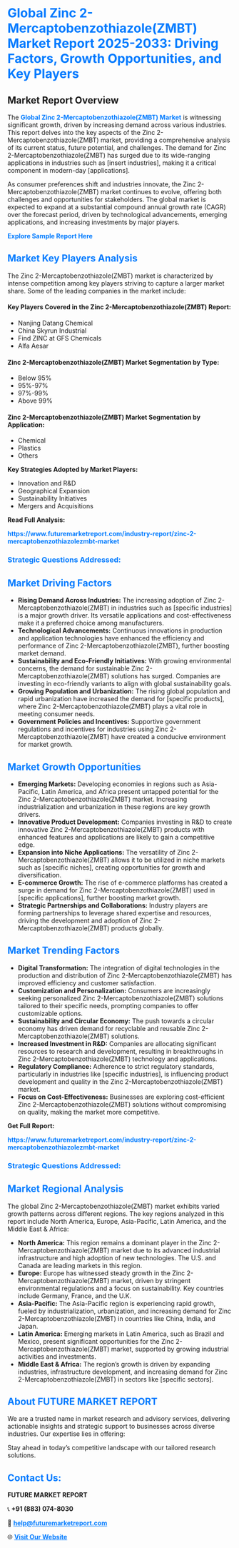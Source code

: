 <h1 style="color: #007BFF;">Global Zinc 2-Mercaptobenzothiazole(ZMBT) Market Report 2025-2033: Driving Factors, Growth Opportunities, and Key Players</h1>

<section id="overview">
<h2>Market Report Overview</h2>
<p>The <a href="https://www.futuremarketreport.com/industry-report/zinc-2-mercaptobenzothiazolezmbt-market" style="color: #007BFF; text-decoration: none;"><strong>Global Zinc 2-Mercaptobenzothiazole(ZMBT) Market</strong></a> is witnessing significant growth, driven by increasing demand across various industries. This report delves into the key aspects of the Zinc 2-Mercaptobenzothiazole(ZMBT) market, providing a comprehensive analysis of its current status, future potential, and challenges. The demand for Zinc 2-Mercaptobenzothiazole(ZMBT) has surged due to its wide-ranging applications in industries such as [insert industries], making it a critical component in modern-day [applications].</p>
<p>As consumer preferences shift and industries innovate, the Zinc 2-Mercaptobenzothiazole(ZMBT) market continues to evolve, offering both challenges and opportunities for stakeholders. The global market is expected to expand at a substantial compound annual growth rate (CAGR) over the forecast period, driven by technological advancements, emerging applications, and increasing investments by major players.</p>
</section>

<section id="overview">
<p><a href="https://www.futuremarketreport.com/request-sample/reportId=54826" style="color: #007BFF; text-decoration: none;"><strong>Explore Sample Report Here</strong></a></p>
</section>

<section id="key-players">
<h2 style="color: #007BFF;">Market Key Players Analysis</h2>
<p>The Zinc 2-Mercaptobenzothiazole(ZMBT) market is characterized by intense competition among key players striving to capture a larger market share. Some of the leading companies in the market include:</p>
<h4>Key Players Covered in the Zinc 2-Mercaptobenzothiazole(ZMBT) Report:</h4>
<ul><li>Nanjing Datang Chemical</li><li>China Skyrun Industrial</li><li>Find ZINC at GFS Chemicals</li><li>Alfa Aesar</li></ul>
<h4>Zinc 2-Mercaptobenzothiazole(ZMBT) Market Segmentation by Type:</h4>
<ul><li>Below 95%</li><li>95%-97%</li><li>97%-99%</li><li>Above 99%</li></ul>

<h4>Zinc 2-Mercaptobenzothiazole(ZMBT) Market Segmentation by Application:</h4>
<ul><li>Chemical</li><li>Plastics</li><li>Others</li></ul>
<p><strong>Key Strategies Adopted by Market Players:</strong></p>
<ul>
<li>Innovation and R&D</li>
<li>Geographical Expansion</li>
<li>Sustainability Initiatives</li>
<li>Mergers and Acquisitions</li>
</ul>
</section>

<section>
<p><strong>Read Full Analysis: </strong></p><a href="https://www.futuremarketreport.com/industry-report/zinc-2-mercaptobenzothiazolezmbt-market" style="color: #007BFF; text-decoration: none;"><strong>https://www.futuremarketreport.com/industry-report/zinc-2-mercaptobenzothiazolezmbt-market</strong></a>
<h3 style="color: #007BFF;">Strategic Questions Addressed:</h3>
</section>

<section id="driving-factors">
<h2 style="color: #007BFF;">Market Driving Factors</h2>
<ul>
<li><strong>Rising Demand Across Industries:</strong> The increasing adoption of Zinc 2-Mercaptobenzothiazole(ZMBT) in industries such as [specific industries] is a major growth driver. Its versatile applications and cost-effectiveness make it a preferred choice among manufacturers.</li>
<li><strong>Technological Advancements:</strong> Continuous innovations in production and application technologies have enhanced the efficiency and performance of Zinc 2-Mercaptobenzothiazole(ZMBT), further boosting market demand.</li>
<li><strong>Sustainability and Eco-Friendly Initiatives:</strong> With growing environmental concerns, the demand for sustainable Zinc 2-Mercaptobenzothiazole(ZMBT) solutions has surged. Companies are investing in eco-friendly variants to align with global sustainability goals.</li>
<li><strong>Growing Population and Urbanization:</strong> The rising global population and rapid urbanization have increased the demand for [specific products], where Zinc 2-Mercaptobenzothiazole(ZMBT) plays a vital role in meeting consumer needs.</li>
<li><strong>Government Policies and Incentives:</strong> Supportive government regulations and incentives for industries using Zinc 2-Mercaptobenzothiazole(ZMBT) have created a conducive environment for market growth.</li>
</ul>
</section>

<section id="growth-opportunities">
<h2 style="color: #007BFF;">Market Growth Opportunities</h2>
<ul>
<li><strong>Emerging Markets:</strong> Developing economies in regions such as Asia-Pacific, Latin America, and Africa present untapped potential for the Zinc 2-Mercaptobenzothiazole(ZMBT) market. Increasing industrialization and urbanization in these regions are key growth drivers.</li>
<li><strong>Innovative Product Development:</strong> Companies investing in R&D to create innovative Zinc 2-Mercaptobenzothiazole(ZMBT) products with enhanced features and applications are likely to gain a competitive edge.</li>
<li><strong>Expansion into Niche Applications:</strong> The versatility of Zinc 2-Mercaptobenzothiazole(ZMBT) allows it to be utilized in niche markets such as [specific niches], creating opportunities for growth and diversification.</li>
<li><strong>E-commerce Growth:</strong> The rise of e-commerce platforms has created a surge in demand for Zinc 2-Mercaptobenzothiazole(ZMBT) used in [specific applications], further boosting market growth.</li>
<li><strong>Strategic Partnerships and Collaborations:</strong> Industry players are forming partnerships to leverage shared expertise and resources, driving the development and adoption of Zinc 2-Mercaptobenzothiazole(ZMBT) products globally.</li>
</ul>
</section>

<section id="trending-factors">
<h2 style="color: #007BFF;">Market Trending Factors</h2>
<ul>
<li><strong>Digital Transformation:</strong> The integration of digital technologies in the production and distribution of Zinc 2-Mercaptobenzothiazole(ZMBT) has improved efficiency and customer satisfaction.</li>
<li><strong>Customization and Personalization:</strong> Consumers are increasingly seeking personalized Zinc 2-Mercaptobenzothiazole(ZMBT) solutions tailored to their specific needs, prompting companies to offer customizable options.</li>
<li><strong>Sustainability and Circular Economy:</strong> The push towards a circular economy has driven demand for recyclable and reusable Zinc 2-Mercaptobenzothiazole(ZMBT) solutions.</li>
<li><strong>Increased Investment in R&D:</strong> Companies are allocating significant resources to research and development, resulting in breakthroughs in Zinc 2-Mercaptobenzothiazole(ZMBT) technology and applications.</li>
<li><strong>Regulatory Compliance:</strong> Adherence to strict regulatory standards, particularly in industries like [specific industries], is influencing product development and quality in the Zinc 2-Mercaptobenzothiazole(ZMBT) market.</li>
<li><strong>Focus on Cost-Effectiveness:</strong> Businesses are exploring cost-efficient Zinc 2-Mercaptobenzothiazole(ZMBT) solutions without compromising on quality, making the market more competitive.</li>
</ul>
</section>

<section>
<p><strong>Get Full Report: </strong></p><a href="https://www.futuremarketreport.com/industry-report/zinc-2-mercaptobenzothiazolezmbt-market" style="color: #007BFF; text-decoration: none;"><strong>https://www.futuremarketreport.com/industry-report/zinc-2-mercaptobenzothiazolezmbt-market</strong></a>
<h3 style="color: #007BFF;">Strategic Questions Addressed:</h3>
</section>


<section id="regional-analysis">
<h2 style="color: #007BFF;">Market Regional Analysis</h2>
<p>The global Zinc 2-Mercaptobenzothiazole(ZMBT) market exhibits varied growth patterns across different regions. The key regions analyzed in this report include North America, Europe, Asia-Pacific, Latin America, and the Middle East & Africa:</p>
<ul>
<li><strong>North America:</strong> This region remains a dominant player in the Zinc 2-Mercaptobenzothiazole(ZMBT) market due to its advanced industrial infrastructure and high adoption of new technologies. The U.S. and Canada are leading markets in this region.</li>
<li><strong>Europe:</strong> Europe has witnessed steady growth in the Zinc 2-Mercaptobenzothiazole(ZMBT) market, driven by stringent environmental regulations and a focus on sustainability. Key countries include Germany, France, and the U.K.</li>
<li><strong>Asia-Pacific:</strong> The Asia-Pacific region is experiencing rapid growth, fueled by industrialization, urbanization, and increasing demand for Zinc 2-Mercaptobenzothiazole(ZMBT) in countries like China, India, and Japan.</li>
<li><strong>Latin America:</strong> Emerging markets in Latin America, such as Brazil and Mexico, present significant opportunities for the Zinc 2-Mercaptobenzothiazole(ZMBT) market, supported by growing industrial activities and investments.</li>
<li><strong>Middle East & Africa:</strong> The region’s growth is driven by expanding industries, infrastructure development, and increasing demand for Zinc 2-Mercaptobenzothiazole(ZMBT) in sectors like [specific sectors].</li>
</ul>
</section>

<footer>
<h2 style="color: #007BFF;">About FUTURE MARKET REPORT</h2>
<p>We are a trusted name in market research and advisory services, delivering actionable insights and strategic support to businesses across diverse industries. Our expertise lies in offering:</p>

<p>Stay ahead in today’s competitive landscape with our tailored research solutions.</p>

<h2 style="color: #007BFF;">Contact Us:</h2>
<p><strong>FUTURE MARKET REPORT</strong></p>
<p>📞 <strong>+91 (883) 074-8030</strong></p>
<p>📧 <strong><a href="mailto:help@futuremarketreport.com" style="color: #007BFF;">help@futuremarketreport.com</a></strong></p>
<p>🌐 <strong><a href="https://www.futuremarketreport.com/" style="color: #007BFF;">Visit Our Website</a></strong></p>
</footer>